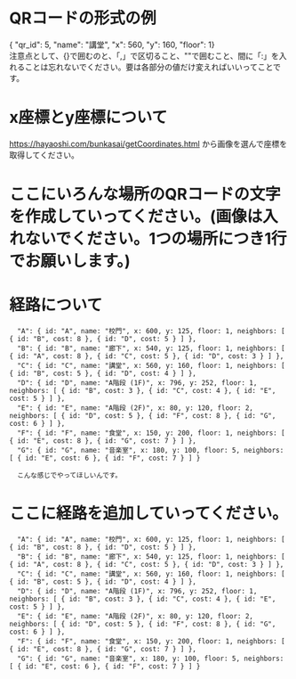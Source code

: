 # QRコードの形式の例
{ "qr_id": 5, "name": "講堂", "x": 560, "y": 160, "floor": 1}  
注意点として、{}で囲むのと、「,」で区切ること、""で囲むこと、間に「:」を入れることは忘れないでください。要は各部分の値だけ変えればいいってことです。
# x座標とy座標について
https://hayaoshi.com/bunkasai/getCoordinates.html から画像を選んで座標を取得してください。
# ここにいろんな場所のQRコードの文字を作成していってください。(画像は入れないでください。1つの場所につき1行でお願いします。)

# 経路について
      "A": { id: "A", name: "校門", x: 600, y: 125, floor: 1, neighbors: [ { id: "B", cost: 8 }, { id: "D", cost: 5 } ] },  
      "B": { id: "B", name: "廊下", x: 540, y: 125, floor: 1, neighbors: [ { id: "A", cost: 8 }, { id: "C", cost: 5 }, { id: "D", cost: 3 } ] },  
      "C": { id: "C", name: "講堂", x: 560, y: 160, floor: 1, neighbors: [ { id: "B", cost: 5 }, { id: "D", cost: 4 } ] },  
      "D": { id: "D", name: "A階段 (1F)", x: 796, y: 252, floor: 1, neighbors: [ { id: "B", cost: 3 }, { id: "C", cost: 4 }, { id: "E", cost: 5 } ] },  
      "E": { id: "E", name: "A階段 (2F)", x: 80, y: 120, floor: 2, neighbors: [ { id: "D", cost: 5 }, { id: "F", cost: 8 }, { id: "G", cost: 6 } ] },  
      "F": { id: "F", name: "食堂", x: 150, y: 200, floor: 1, neighbors: [ { id: "E", cost: 8 }, { id: "G", cost: 7 } ] },  
      "G": { id: "G", name: "音楽室", x: 180, y: 100, floor: 5, neighbors: [ { id: "E", cost: 6 }, { id: "F", cost: 7 } ] }  

      こんな感じでやってほしいんです。
# ここに経路を追加していってください。
      "A": { id: "A", name: "校門", x: 600, y: 125, floor: 1, neighbors: [ { id: "B", cost: 8 }, { id: "D", cost: 5 } ] },  
      "B": { id: "B", name: "廊下", x: 540, y: 125, floor: 1, neighbors: [ { id: "A", cost: 8 }, { id: "C", cost: 5 }, { id: "D", cost: 3 } ] },  
      "C": { id: "C", name: "講堂", x: 560, y: 160, floor: 1, neighbors: [ { id: "B", cost: 5 }, { id: "D", cost: 4 } ] },  
      "D": { id: "D", name: "A階段 (1F)", x: 796, y: 252, floor: 1, neighbors: [ { id: "B", cost: 3 }, { id: "C", cost: 4 }, { id: "E", cost: 5 } ] },  
      "E": { id: "E", name: "A階段 (2F)", x: 80, y: 120, floor: 2, neighbors: [ { id: "D", cost: 5 }, { id: "F", cost: 8 }, { id: "G", cost: 6 } ] },  
      "F": { id: "F", name: "食堂", x: 150, y: 200, floor: 1, neighbors: [ { id: "E", cost: 8 }, { id: "G", cost: 7 } ] },  
      "G": { id: "G", name: "音楽室", x: 180, y: 100, floor: 5, neighbors: [ { id: "E", cost: 6 }, { id: "F", cost: 7 } ] }   
